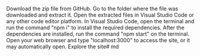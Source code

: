 Download the zip file from GitHub.
Go to the folder where the file was downloaded and extract it.
Open the extracted files in Visual Studio Code or any other code editor platform.
In Visual Studio Code, open the terminal and run the command "npm i" to install the required dependencies.
After the dependencies are installed, run the command "npm start" on the terminal.
Open your web browser and type "localhost:3000" to access the site, or it may automatically open.
Explore the site# md
